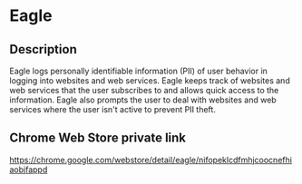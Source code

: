 # Eagle

## Description
Eagle logs personally identifiable information (PII) of user behavior in logging into websites and web services. Eagle keeps track of websites and web services that the user subscribes to and allows quick access to the information. Eagle also prompts the user to deal with websites and web services where the user isn't active to prevent PII theft.

## Chrome Web Store private link
https://chrome.google.com/webstore/detail/eagle/nifopeklcdfmhjcoocnefhiaobjfappd
